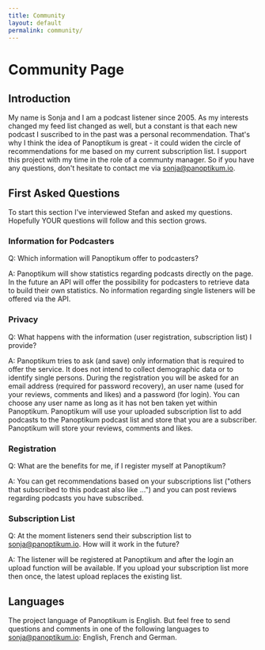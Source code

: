 ```yaml
---
title: Community
layout: default
permalink: community/
---
```


# Community Page

## Introduction

My name is Sonja and I am a podcast listener since 2005. As my interests changed my feed list changed as well, but a constant is that each new podcast I suscribed to in the past was a personal recommendation. That's why I think the idea of Panoptikum is great - it could widen the circle of recommendations for me based on my current subscription list. I support this project with my time in the role of a communty manager. So if you have any questions, don't hesitate to contact me via <sonja@panoptikum.io>.

## First Asked Questions

To start this section I've interviewed Stefan and asked my questions. Hopefully YOUR questions will follow and this section grows.

### Information for Podcasters
Q: Which information will Panoptikum offer to podcasters?

A: Panoptikum will show statistics regarding podcasts directly on the page. In the future an API will offer the possibility for podcasters to retrieve data to build their own statistics. No information regarding single listeners will be offered via the API.

### Privacy
Q: What happens with the information (user registration, subscription list) I provide?

A: Panoptikum tries to ask (and save) only information that is required to offer the service. It does not intend to collect demographic data or to identify single persons. During the registration you will be asked for an email address (required for password recovery), an user name (used for your reviews, comments and likes) and a password (for login). You can choose any user name as long as it has not ben taken yet within Panoptikum. Panoptikum will use your uploaded subscription list to add podcasts to the Panoptikum podcast list and store that you are a subscriber. Panoptikum will store your reviews, comments and likes.

### Registration
Q: What are the benefits for me, if I register myself at Panoptikum?

A: You can get recommendations based on your subscriptions list ("others that subscribed to this podcast also like ...") and you can post reviews regarding podcasts you have subscribed.

### Subscription List
Q: At the moment listeners send their subscription list to <sonja@panoptikum.io>. How will it work in the future?

A: The listener will be registered at Panoptikum and after the login an upload function will be available. If you upload your subscription list more then once, the latest upload replaces the existing list.

## Languages

The project language of Panoptikum is English. But feel free to send questions and comments in one of the following languages to <sonja@panoptikum.io>: English, French and German.
